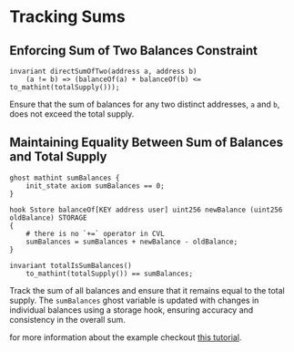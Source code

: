 # Tracking Sums

## Enforcing Sum of Two Balances Constraint
```cvl
invariant directSumOfTwo(address a, address b)
    (a != b) => (balanceOf(a) + balanceOf(b) <= to_mathint(totalSupply()));
```

Ensure that the sum of balances for any two distinct addresses, `a` and `b`, does not exceed 
the total supply.

## Maintaining Equality Between Sum of Balances and Total Supply
```cvl
ghost mathint sumBalances {
    init_state axiom sumBalances == 0;
}

hook Sstore balanceOf[KEY address user] uint256 newBalance (uint256 oldBalance) STORAGE
{
    # there is no `+=` operator in CVL
    sumBalances = sumBalances + newBalance - oldBalance;
}

invariant totalIsSumBalances()
    to_mathint(totalSupply()) == sumBalances;
```

Track the sum of all balances and ensure that it remains equal to the total supply. The 
`sumBalances` ghost variable is updated with changes in individual balances using a storage 
hook, ensuring accuracy and consistency in the overall sum.

for more information about the example checkout [this tutorial](https://docs.certora.com/projects/tutorials/en/latest/lesson4_invariants/ghosts/sum_two.html#lesson4-ghost-sum-balances).